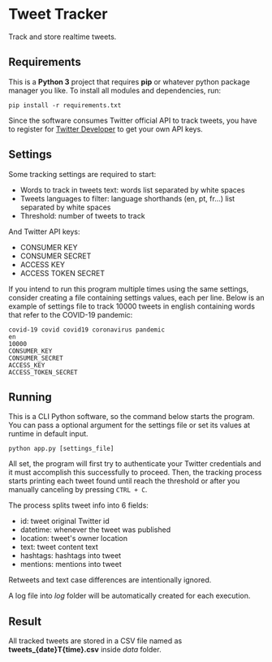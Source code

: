 # Tweet Tracker

Track and store realtime tweets.

## Requirements

This is a **Python 3** project that requires **pip** or whatever python package manager you like. To install all modules and dependencies, run:

`pip install -r requirements.txt`

Since the software consumes Twitter official API to track tweets, you have to register for [Twitter Developer](https://developer.twitter.com/en/apply-for-access) to get your own API keys.

## Settings

Some tracking settings are required to start:

* Words to track in tweets text: words list separated by white spaces
* Tweets languages to filter: language shorthands (en, pt, fr...) list separated by white spaces
* Threshold: number of tweets to track

And Twitter API keys:

* CONSUMER KEY
* CONSUMER SECRET
* ACCESS KEY
* ACCESS TOKEN SECRET

If you intend to run this program multiple times using the same settings, consider creating a file containing settings values, each per line. Below is an example of settings file to track 10000 tweets in english containing words that refer to the COVID-19 pandemic:

```
covid-19 covid covid19 coronavirus pandemic
en
10000
CONSUMER_KEY
CONSUMER_SECRET
ACCESS_KEY
ACCESS_TOKEN_SECRET
```

## Running

This is a CLI Python software, so the command below starts the program. You can pass a optional argument for the settings file or set its values at runtime in default input.

`python app.py [settings_file]`

All set, the program will first try to authenticate your Twitter credentials and it must accomplish this successfully to proceed. Then, the tracking process starts printing each tweet found until reach the threshold or after you manually canceling by pressing `CTRL + C`.

The process splits tweet info into 6 fields: 

* id: tweet original Twitter id
* datetime: whenever the tweet was published
* location: tweet's owner location
* text: tweet content text
* hashtags: hashtags into tweet
* mentions: mentions into tweet

Retweets and text case differences are intentionally ignored.

A log file into *log* folder will be automatically created for each execution.

## Result

All tracked tweets are stored in a CSV file named as **tweets_{date}T{time}.csv** inside *data* folder.
